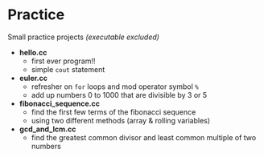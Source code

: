 # Practice
Small practice projects *(executable excluded)*

- **hello.cc**
  - first ever program!!
  - simple `cout` statement
- **euler.cc**
  - refresher on `for` loops and mod operator symbol `%`
  - add up numbers 0 to 1000 that are divisible by 3 or 5
- **fibonacci_sequence.cc**
  - find the first few terms of the fibonacci sequence
  - using two different methods (array & rolling variables)
- **gcd_and_lcm.cc**
  - find the greatest common divisor and least common multiple of two numbers
